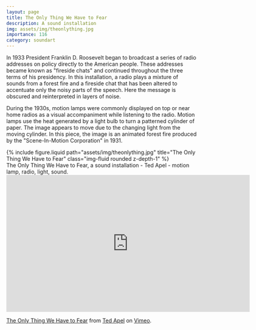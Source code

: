 ```yaml
---
layout: page
title: The Only Thing We Have to Fear
description: A sound installation
img: assets/img/theonlything.jpg
importance: 116
category: soundart
---
```


In 1933 President Franklin D. Roosevelt began to broadcast a series of radio addresses on policy directly to the American people. These addresses became known as "fireside chats" and continued throughout the three terms of his presidency. In this installation, a radio plays a mixture of sounds from a forest fire and a fireside chat that has been altered to accentuate only the noisy parts of the speech. Here the message is obscured and reinterpreted in layers of noise.

During the 1930s, motion lamps were commonly displayed on top or near home radios as a visual accompaniment while listening to the radio. Motion lamps use the heat generated by a light bulb to turn a patterned cylinder of paper. The image appears to move due to the changing light from the moving cylinder. In this piece, the image is an animated forest fire produced by the "Scene-In-Motion Corporation" in 1931.

<div class="row">
    <div class="col-sm mt-3 mt-md-0">
        {% include figure.liquid path="assets/img/theonlything.jpg" title="The Only Thing We Have to Fear" class="img-fluid rounded z-depth-1" %}
    </div>
</div>
<div class="caption">
    The Only Thing We Have to Fear, a sound installation - Ted Apel - motion lamp, radio, light, sound.

</div>

<iframe src="https://player.vimeo.com/video/651700806?h=2b5a0ca52f" width="640" height="360" frameborder="0" allow="autoplay; fullscreen; picture-in-picture" allowfullscreen></iframe>
<p><a href="https://vimeo.com/651700806">The Only Thing We Have to Fear</a> from <a href="https://vimeo.com/vud">Ted Apel</a> on <a href="https://vimeo.com">Vimeo</a>.</p>
